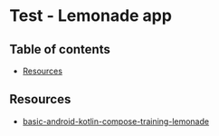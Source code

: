 <!-- omit in toc -->
# Test - Lemonade app

<!-- omit in toc -->
## Table of contents

- [Resources](#resources)

## Resources

- [basic-android-kotlin-compose-training-lemonade](https://github.com/google-developer-training/basic-android-kotlin-compose-training-lemonade)